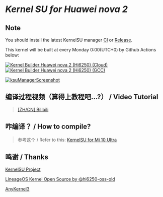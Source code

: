 # *Kernel SU for Huawei nova 2*

## Note
You should install the latest KernelSU manager [CI](https://github.com/tiann/KernelSU/actions/workflows/build-manager.yml) or [Release](https://github.com/tiann/KernelSU/releases).

This kernel will be built at every Monday 0:00(UTC+0) by Github Actions below:

[![Kernel Builder Huawei nova 2 (Hi6250) (Cloud)](https://github.com/CoolestEnoch/kernel-su-huawei-nova2/actions/workflows/cloud.yml/badge.svg)](https://github.com/CoolestEnoch/kernel-su-huawei-nova2/actions/workflows/cloud.yml)
[![Kernel Builder Huawei nova 2 (Hi6250) (GCC)](https://github.com/CoolestEnoch/kernel-su-huawei-nova2/actions/workflows/legacy.yml/badge.svg)](https://github.com/CoolestEnoch/kernel-su-huawei-nova2/actions/workflows/legacy.yml)

[![ksuManagerScreenshot](/res/ksuManagerScreenShot.jpg)](https://github.com/CoolestEnoch/kernel-su-huawei-nova2)

## 编译过程视频（算得上教程吧...?） / Video Tutorial
> [[ZH/CN] Bilibili](https://www.bilibili.com/video/BV1R84y157wp)

## 咋编译？ / How to compile?
> 参考这个 / Refer to this: [KernelSU for Mi 10 Ultra](https://github.com/CoolestEnoch/kernel-su-xiaomi-cas)

## 鸣谢 / Thanks 
[KernelSU Project](https://github.com/tiann/KernelSU)


[LineageOS Kernel Open Source by @hi6250-oss-old](https://github.com/hisi-oss/android_kernel_huawei_hi6250-8)
<!--[LineageOS Kernel Open Source by @hi6250-oss-old](https://github.com/hi6250-oss-old/android_kernel_huawei_hi6250-8)-->


[AnyKernel3](https://github.com/osm0sis/AnyKernel3)
